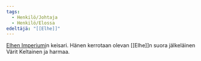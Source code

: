 ```yaml
---
tags:
  - Henkilö/Johtaja
  - Henkilö/Elossa
edeltäjä: "[[Elhe]]"
---
```

[Elhen Imperiumi](Elhen%20Imperiumi.md)n keisari. Hänen kerrotaan olevan [[Elhe]]n suora jälkeläinen
Värit Keltainen ja harmaa.